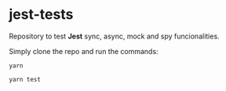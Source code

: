# jest-tests

Repository to test **Jest** sync, async, mock and spy funcionalities.

Simply clone the repo and run the commands:
```
yarn

yarn test
```

